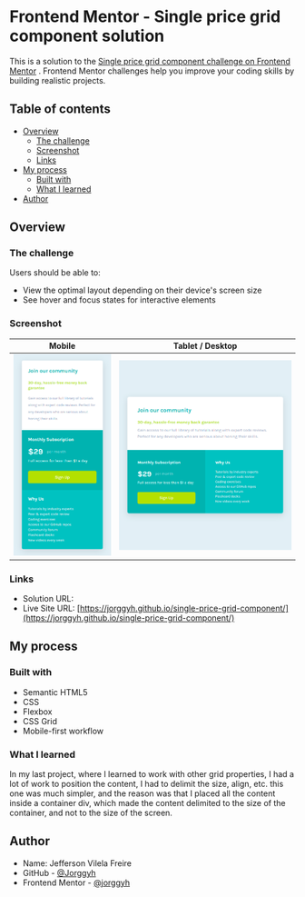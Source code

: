 # Frontend Mentor - Single price grid component solution

This is a solution to
the [Single price grid component challenge on Frontend Mentor](https://www.frontendmentor.io/challenges/single-price-grid-component-5ce41129d0ff452fec5abbbc)
. Frontend Mentor challenges help you improve your coding skills by building realistic projects.

## Table of contents

- [Overview](#overview)
    - [The challenge](#the-challenge)
    - [Screenshot](#screenshot)
    - [Links](#links)
- [My process](#my-process)
    - [Built with](#built-with)
    - [What I learned](#what-i-learned)
- [Author](#author)

## Overview

### The challenge

Users should be able to:

- View the optimal layout depending on their device's screen size
- See hover and focus states for interactive elements

### Screenshot

| Mobile                          | Tablet / Desktop                 |
|---------------------------------|----------------------------------|
| ![](/img/screenshot-mobile.png) | ![](/img/screenshot-desktop.png) |

### Links

- Solution
  URL: []()
- Live Site
  URL: [https://jorggyh.github.io/single-price-grid-component/](https://jorggyh.github.io/single-price-grid-component/)

## My process

### Built with

- Semantic HTML5
- CSS
- Flexbox
- CSS Grid
- Mobile-first workflow

### What I learned

In my last project, where I learned to work with other grid properties, I had a lot of work to position the content, I
had to delimit the size, align, etc. this one was much simpler, and the reason was that I placed all the content inside
a container div, which made the content delimited to the size of the container, and not to the size of the screen.

## Author

- Name: Jefferson Vilela Freire
- GitHub - [@Jorggyh](https://www.your-site.com)
- Frontend Mentor - [@jorggyh](https://www.frontendmentor.io/profile/jorggyh)

